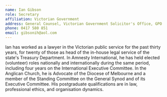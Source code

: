 ```yaml
---
name: Ian Gibson
role: Secretary
affiliation: Victorian Government
address: General Counsel, Victorian Government Solicitor's Office, GPO Box 1692, Melbourne VIC 3001  
phone: 0417 580 851  
email: gibsonih@aol.com
---
```


Ian has worked as a lawyer in the Victorian public service for the past thirty years, for twenty of those as head of the in-house legal service of the state's Treasury Department. In Amnesty International, he has held elected (volunteer) roles nationally and internationally during the same period, including four years on the International Executive Committee. In the Anglican Church, he is Advocate of the Diocese of Melbourne and a member of the Standing Committee on the General Synod and of its Executive Committee. His postgraduate qualifications are in law, professional ethics, and organisation dynamics.
